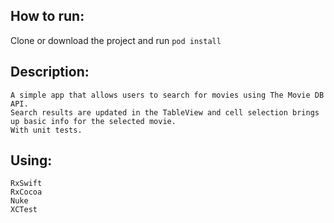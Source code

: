 ## **How to run:**

Clone or download the project and run ```pod install```

## **Description:**
```
A simple app that allows users to search for movies using The Movie DB API.  
Search results are updated in the TableView and cell selection brings up basic info for the selected movie.
With unit tests.
```
## **Using:**
```
RxSwift
RxCocoa
Nuke
XCTest
```
